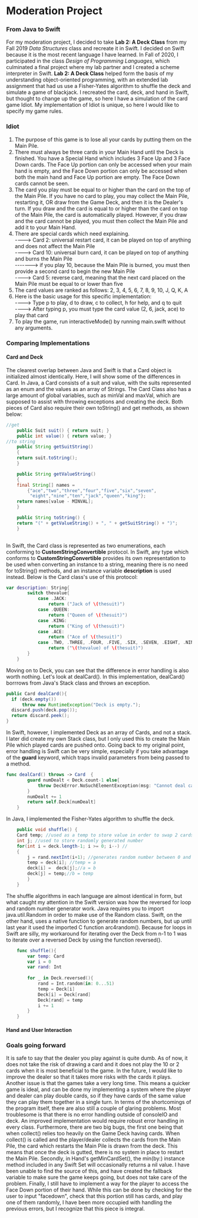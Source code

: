 # Moderation Project
### From Java to Swift

For my moderation project, I decided to take **Lab 2: A Deck Class** from my Fall 2019 _Data Structures_ class and recreate it in Swift. I decided on Swift because it is the most recent language I have learned. In Fall of 2020, I participated in the class _Design of Programming Languages_, which culminated a final project where my lab partner and I created a scheme interpreter in Swift. **Lab 2: A Deck Class** helped form the basis of my understanding object-oriented programming, with an extended lab assignment that had us use a Fisher-Yates algorithm to shuffle the deck and simulate a game of blackjack. I recreated the card, deck, and hand in Swift, but thought to change up the game, so here I have a simulation of the card game Idiot. My implementation of Idiot is unique, so here I would like to specify my game rules.

### Idiot
1. The purpose of this game is to lose all your cards by putting them on the Main Pile.
2. There must always be three cards in your Main Hand until the Deck is finished. You have a Special Hand which includes 3 Face Up and 3 Face Down cards. The Face Up portion can only be accessed when your main hand is empty, and the Face Down portion can only be accessed when both the main hand and Face Up portion are empty. The Face Down cards cannot be seen. 
3. The card you play must be equal to or higher than the card on the top of the Main Pile. If you have no card to play, you may collect the Main Pile, restarting it, OR draw from the Game Deck, and then it is the Dealer's turn. If you draw and the card is equal to or higher than the card on top of the Main Pile, the card is automatically played. However, if you draw and the card cannot be played, you must then collect the Main Pile and add it to your Main Hand.
4. There are special cards which need explaining.<br />
----> Card 2: universal restart card, it can be played on top of anything and does not affect the Main Pile<br />
----> Card 10: universal burn card, it can be played on top of anything and burns the Main Pile<br />
      -------> if you play 10, because the Main Pile is burned, you must then provide a second card to begin the new Main Pile<br />
----> Card 5: reverse card, meaning that the next card placed on the Main Pile must be equal to or lower than five<br />
5. The card values are ranked as follows: 2, 3, 4, 5, 6, 7, 8, 9, 10, J, Q, K, A
6. Here is the basic usage for this specific implementation:<br />
----> Type p to play, d to draw, c to collect, h for help, and q to quit<br />
----> After typing p, you must type the card value (2, 6, jack, ace) to play that card<br />
7. To play the game, run interactiveMode() by running main.swift without any arguments.

### Comparing Implementations 
#### Card and Deck
The clearest overlap between Java and Swift is that a Card object is initialized almost identically. Here, I will show some of the differences in Card. In Java, a Card consists of a suit and value, with the suits represented as an enum and the values as an array of Strings. The Card Class also has a large amount of global variables, such as minVal and maxVal, which are supposed to assist with throwing exceptions and creating the deck. Both pieces of Card also require their own toString() and get methods, as shown below:
```Java
//get 
    public Suit suit() { return suit; }  
    public int value() { return value; } 
//to string
    public String getSuitString()
    {
	return suit.toString();
    }

    public String getValueString()
    {
	final String[] names = 
	    {"ace","two","three","four","five","six","seven",
	     "eight","nine","ten","jack","queen","king"};
	return names[value - MINVAL];
    }

    public String toString() {
	return "(" + getValueString() + ", " + getSuitString() + ")";
    }
    
```
In Swift, the Card class is represented as two enumerations, each conforming to **CustomStringConvertible** protocol. In Swift, any type which conforms to **CustomStringConvertible** provides its own representation to be used when converting an instance to a string, meaning there is no need for toString() methods, and an instance variable **description** is used instead. Below is the Card class's use of this protocol:
```Swift
var description: String{
        switch thevalue{
            case .JACK:
                return ("Jack of \(thesuit)")
            case .QUEEN:
                return ("Queen of \(thesuit)")
            case .KING:
                return ("King of \(thesuit)")
            case .ACE:
                return ("Ace of \(thesuit)")
            case .TWO, .THREE, .FOUR, .FIVE, .SIX, .SEVEN, .EIGHT, .NINE, .TEN:
                return ("\(thevalue) of \(thesuit)")
        }
    }

```
Moving on to Deck, you can see that the difference in error handling is also worth nothing. Let's look at dealCard(). In this implementation, dealCard() borrrows from Java's Stack class and throws an exception.
```Java
public Card dealCard(){
  if (deck.empty())
      throw new RuntimeException("Deck is empty.");
  discard.push(deck.pop());
  return discard.peek();
}
```
In Swift, however, I implemented Deck as an array of Cards, and not a stack. I later did create my own Stack class, but I only used this to create the Main Pile which played cards are pushed onto. Going back to my original point, error handling is Swift can be very simple, especially if you take advantage of the **guard** keyword, which traps invalid parameters from being passed to a method.
```Swift
func dealCard() throws -> Card  {
        guard numDealt < Deck.count-1 else{
            throw DeckError.NoSuchElementException(msg: "Cannot deal card because there are no more cards in the deck.")
        }
        numDealt += 1
        return self.Deck[numDealt]
    }
```

In Java, I implemented the Fisher-Yates algorithm to shuffle the deck. 
```Java
    public void shuffle() {
    Card temp; //used as a temp to store value in order to swap 2 cards
    int j; //used to store randomly generated number
    for(int i = deck.length-1; i >= 0; i--) //
    {
        j = rand.nextInt(i+1); //generates random number between 0 and 52
        temp = deck[i]; //temp = a
        deck[i] =  deck[j];//a = b
        deck[j] = temp;//b = temp
    	}
    }
```
The shuffle algorithms in each language are almost identical in form, but what caught my attention in the Swift version was how the reversed for loop and random number generator work. Java requires you to import java.util.Random in order to make use of the Random class. Swift, on the other hand, uses a native function to generate random numbers, but up until last year it used the imported C function arc4random(). Because for loops in Swift are silly, my workaround for iterating over the Deck from n-1 to 1 was to iterate over a reversed Deck by using the function reversed(). 
```Swift
    func shuffle(){
        var temp: Card
        var i = 0
        var rand: Int
        
        for _ in Deck.reversed(){
            rand = Int.random(in: 0...51)
            temp = Deck[i]
            Deck[i] = Deck[rand]
            Deck[rand] = temp
            i += 1
        }
    }

```

#### Hand and User Interaction

### Goals going forward
It is safe to say that the dealer you play against is quite dumb. As of now, it does not take the risk of drawing a card and it does not play the 10 or 2 cards when it is most beneficial to the game. In the future, I would like to improve the dealer so that it takes more risks with the cards it plays. Another issue is that the games take a very long time. This means a quicker game is ideal, and can be done my implementing a system where the player and dealer can play double cards, so if they have cards of the same value they can play them together in a single turn. In terms of the shortcomings of the program itself, there are also still a couple of glaring problems. Most troublesome is that there is no error handling outside of consoleIO and deck. An improved implementation would require robust error handling in every class. Furthermore, there are two big bugs, the first one being that when collect() relies too heavily on the Game Deck having cards. When collect() is called and the player/dealer collects the cards from the Main Pile, the card which restarts the Main Pile is drawn from the deck. This means that once the deck is gutted, there is no system in place to restart the Main Pile. Secondly, in Hand's getMinCardSet(), the min(by:) instance method included in any Swift Set will occasionally returns a nil value. I have been unable to find the source of this, and have created the fallback variable to make sure the game keeps going, but does not take care of the problem. Finally, I still have to implement a way for the player to access the Face Down portion of their hand. While this can be  done by checking for the user to input "facedown", check that this portion still has cards, and play one of them randomly, I have been more occupied with handling the previous errors, but I recognize that this piece is integral.

